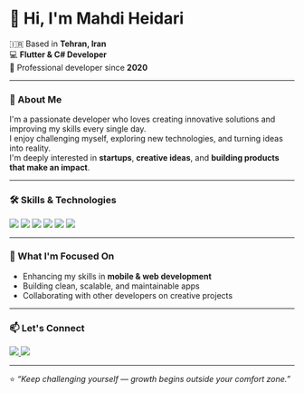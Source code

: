 # 👋 Hi, I'm Mahdi Heidari  

🇮🇷 Based in **Tehran, Iran**  
💻 **Flutter & C# Developer**  
🚀 Professional developer since **2020**

---

### 🧠 About Me
I'm a passionate developer who loves creating innovative solutions and improving my skills every single day.  
I enjoy challenging myself, exploring new technologies, and turning ideas into reality.  
I'm deeply interested in **startups**, **creative ideas**, and **building products that make an impact**.  

---

### 🛠️ Skills & Technologies  

<p align="left">
  <img src="https://img.shields.io/badge/Dart-0175C2?style=for-the-badge&logo=dart&logoColor=white" />
  <img src="https://img.shields.io/badge/Flutter-02569B?style=for-the-badge&logo=flutter&logoColor=white" />
  <img src="https://img.shields.io/badge/C%23-239120?style=for-the-badge&logo=c-sharp&logoColor=white" />
  <img src="https://img.shields.io/badge/ASP.NET-512BD4?style=for-the-badge&logo=dotnet&logoColor=white" />
  <img src="https://img.shields.io/badge/SQL-512BD4?style=for-the-badge&logo=dotnet&logoColor=white" />
  <img src="https://img.shields.io/badge/Git-F05032?style=for-the-badge&logo=git&logoColor=white" />
</p>

---

### 🌱 What I'm Focused On
- Enhancing my skills in **mobile & web development**  
- Building clean, scalable, and maintainable apps  
- Collaborating with other developers on creative projects  

---

### 📫 Let's Connect
<p align="left">
  <a href="https://github.com/themahdiheidari" target="_blank">
    <img src="https://img.shields.io/badge/GitHub-181717?style=for-the-badge&logo=github&logoColor=white" />
  </a>
  <a href="mailto:the.mahdi.heidari@example.com" target="_blank">
    <img src="https://img.shields.io/badge/Email-D14836?style=for-the-badge&logo=gmail&logoColor=white" />
  </a>
</p>

---

⭐️ *“Keep challenging yourself — growth begins outside your comfort zone.”*
